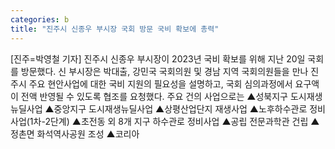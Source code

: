 ```yaml
---
categories: b
title: "진주시 신종우 부시장 국회 방문 국비 확보에 총력"
---
```

[진주=박영철 기자] 진주시 신종우 부시장이 2023년 국비 확보를 위해 지난 20일 국회를 방문했다. 신 부시장은 박대출, 강민국 국회의원 및 경남 지역 국회의원들을 만나 진주시 주요 현안사업에 대한 국비 지원의 필요성을 설명하고, 국회 심의과정에서 요구액이 전액 반영될 수 있도록 협조를 요청했다. 주요 건의 사업으로는 ▲성북지구 도시재생뉴딜사업 ▲중앙지구 도시재생뉴딜사업 ▲상평산업단지 재생사업 ▲노후하수관로 정비사업(1차-2단계) ▲초전동 외 8개 지구 하수관로 정비사업 ▲공립 전문과학관 건립 ▲정촌면 화석역사공원 조성 ▲코리아